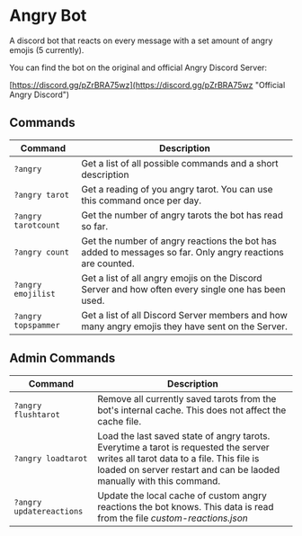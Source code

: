 # Angry Bot

A discord bot that reacts on every message with a set amount of angry emojis (5 currently).

You can find the bot on the original and official Angry Discord Server:

[https://discord.gg/pZrBRA75wz](https://discord.gg/pZrBRA75wz "Official Angry Discord")

## Commands

Command | Description
--- | ---
`?angry`| Get a list of all possible commands and a short description
`?angry tarot`| Get a reading of you angry tarot. You can use this command once per day.
`?angry tarotcount`| Get the number of angry tarots the bot has read so far.
`?angry count `| Get the number of angry reactions the bot has added to messages so far. Only angry reactions are counted.
`?angry emojilist`| Get a list of all angry emojis on the Discord Server and how often every single one has been used.
`?angry topspammer`| Get a list of all Discord Server members and how many angry emojis they have sent on the Server.

## Admin Commands
Command | Description
--- | ---
`?angry flushtarot`| Remove all currently saved tarots from the bot's internal cache. This does not affect the cache file.
`?angry loadtarot`| Load the last saved state of angry tarots. Everytime a tarot is requested the server writes all tarot data to a file. This file is loaded on server restart and can be laoded manually with this command.
`?angry updatereactions`| Update the local cache of custom angry reactions the bot knows. This data is read from the file *custom-reactions.json*
